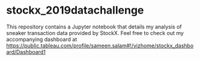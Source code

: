 # stockx_2019datachallenge
This repository contains a Jupyter notebook that details my analysis of sneaker transaction data provided by StockX.
Feel free to check out my accompanying dashboard at https://public.tableau.com/profile/sameen.salam#!/vizhome/stockx_dashboard/Dashboard1
